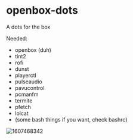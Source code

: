 # openbox-dots
A dots for the box

Needed:
- openbox (duh)
- tint2
- rofi
- dunst
- playerctl
- pulseaudio
- pavucontrol
- pcmanfm
- termite
- pfetch
- lolcat
- (some bash things if you want, check bashrc)

![1607468342](https://user-images.githubusercontent.com/49352077/101551535-6e73a780-39b1-11eb-88ef-f5b749e3eca5.png)
